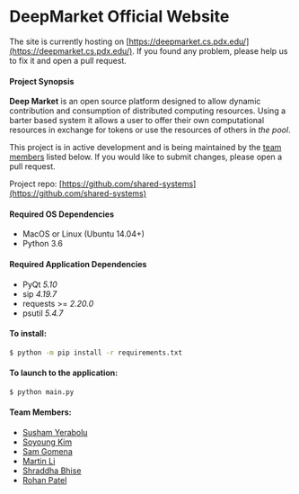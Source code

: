 # DeepMarket Official Website

The site is currently hosting on [https://deepmarket.cs.pdx.edu/](https://deepmarket.cs.pdx.edu/).
If you found any problem, please help us to fix it and open a pull request.

#### Project Synopsis

**Deep Market** is an open source platform designed to allow 
dynamic contribution and consumption of distributed computing resources.
Using a barter based system it allows a user to offer their own computational 
resources in exchange for tokens or use the resources of others in _the pool_.

This project is in active development and is being maintained by the [team members](#team-members) listed below.
If you would like to submit changes, please open a pull request.

Project repo: [https://github.com/shared-systems](https://github.com/shared-systems)

#### Required OS Dependencies
* MacOS or Linux (Ubuntu 14.04+)
* Python 3.6

#### Required Application Dependencies
* PyQt _5.10_
* sip _4.19.7_
* requests >= _2.20.0_
* psutil _5.4.7_

#### To install:

```bash
$ python -m pip install -r requirements.txt
```

#### To launch to the application:

```bash
$ python main.py
```

#### Team Members:
* [Susham Yerabolu](mailto:yerabolu@pdx.edu)
* [Soyoung Kim](mailto:soyoung@pdx.edu)
* [Sam Gomena](mailto:gomenas@pdx.edu)
* [Martin Li](mailto:xuanzhe@pdx.edu)
* [Shraddha Bhise](mailto:sbhise@pdx.edu)
* [Rohan Patel](mailto:roh4@pdx.edu)